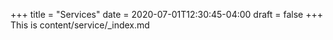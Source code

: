 +++
title = "Services"
date = 2020-07-01T12:30:45-04:00
draft = false
+++
This is content/service/_index.md

